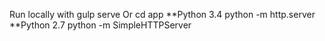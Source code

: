 Run locally with
gulp serve
Or 
cd app
**Python 3.4
python -m http.server
**Python 2.7
python -m SimpleHTTPServer